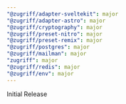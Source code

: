 ```yaml
---
"@zugriff/adapter-sveltekit": major
"@zugriff/adapter-astro": major
"@zugriff/cryptography": major
"@zugriff/preset-nitro": major
"@zugriff/preset-remix": major
"@zugriff/postgres": major
"@zugriff/mailman": major
"zugriff": major
"@zugriff/redis": major
"@zugriff/env": major
---
```


Initial Release
